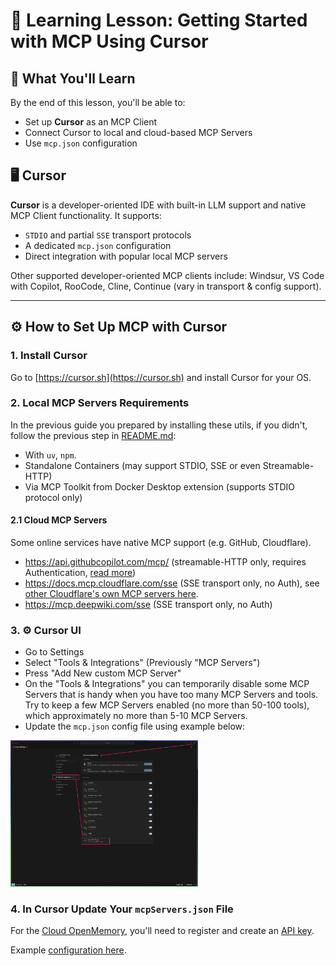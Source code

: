 # 🧠 Learning Lesson: Getting Started with MCP Using Cursor

## 🚀 What You'll Learn

By the end of this lesson, you'll be able to:

- Set up **Cursor** as an MCP Client
- Connect Cursor to local and cloud-based MCP Servers
- Use `mcp.json` configuration

## 🖥️ Cursor

**Cursor** is a developer-oriented IDE with built-in LLM support and native MCP Client functionality. It supports:

- `STDIO` and partial `SSE` transport protocols
- A dedicated `mcp.json` configuration
- Direct integration with popular local MCP servers

Other supported developer-oriented MCP clients include: Windsur, VS Code with Copilot, RooCode, Cline, Continue (vary in transport & config support).

---

## ⚙️ How to Set Up MCP with Cursor

### 1. **Install Cursor**
Go to [https://cursor.sh](https://cursor.sh) and install Cursor for your OS.

### 2. **Local MCP Servers Requirements**
In the previous guide you prepared by installing these utils, if you didn't, follow the previous step in [README.md](../README.md):
- With `uv`, `npm`.
- Standalone Containers (may support STDIO, SSE or even Streamable-HTTP)
- Via MCP Toolkit from Docker Desktop extension (supports STDIO protocol only)

#### 2.1 **Cloud MCP Servers**
Some online services have native MCP support (e.g. GitHub, Cloudflare).
- https://api.githubcopilot.com/mcp/ (streamable-HTTP only, requires Authentication, [read more](https://github.com/github/github-mcp-server))
- https://docs.mcp.cloudflare.com/sse (SSE transport only, no Auth), see [other Cloudflare's own MCP servers here](https://developers.cloudflare.com/agents/model-context-protocol/mcp-servers-for-cloudflare/).
- https://mcp.deepwiki.com/sse (SSE transport only, no Auth)

### 3. ⚙️ Cursor UI
- Go to Settings
- Select "Tools & Integrations" (Previously "MCP Servers")
- Press "Add New custom MCP Server"
- On the "Tools & Integrations" you can temporarily disable some MCP Servers that is handy when you have too many MCP Servers and tools. Try to keep a few MCP Servers enabled (no more than 50-100 tools), which approximately no more than 5-10 MCP Servers. 
- Update the `mcp.json` config file using example below:

<img src="./1_cursor_settings.png" alt="Cursor Settings UI" width="300">

### 4. **In Cursor Update Your `mcpServers.json` File**
For the [Cloud OpenMemory](openmemory.dev), you'll need to register and create an [API key](https://app.openmemory.dev/dashboard).

Example [configuration here](../mcpServers.json).
